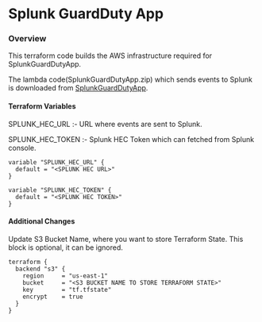 # Splunk GuardDuty App

### Overview ###

This terraform code builds the AWS infrastructure required for SplunkGuardDutyApp.

The lambda code(SplunkGuardDutyApp.zip) which sends events to Splunk is downloaded from [SplunkGuardDutyApp](https://splunkbase.splunk.com/app/3790/).

#### Terraform Variables ####

SPLUNK_HEC_URL :- URL where events are sent to Splunk.

SPLUNK_HEC_TOKEN :- Splunk HEC Token which can fetched from Splunk console.

```
variable "SPLUNK_HEC_URL" {
  default = "<SPLUNK HEC URL>"
}

variable "SPLUNK_HEC_TOKEN" {
  default = "<SPLUNK HEC TOKEN>"
}
```

#### Additional Changes ####

Update S3 Bucket Name, where you want to store Terraform State. This block is optional, it can be ignored.

```
terraform {
  backend "s3" {
    region     = "us-east-1"
    bucket     = "<S3 BUCKET NAME TO STORE TERRAFORM STATE>"
    key        = "tf.tfstate"
    encrypt    = true
  }
}
```
